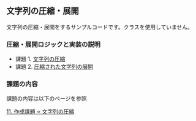 ## 文字列の圧縮・展開

文字列の圧縮・展開をするサンプルコードです。クラスを使用していません。

### 圧縮・展開ロジックと実装の説明

- 課題 1. [文字列の圧縮](./HOW_TO_COMPRESS.md)
- 課題 2. [圧縮された文字列の展開](./HOW_TO_EXPAND.md)

### 課題の内容

課題の内容は以下のページを参照

[11. 作成課題 ⭐ 文字列の圧縮](https://fs5013-furi-sutao.github.io/java-bootcamp/primary/11-string-compression)
